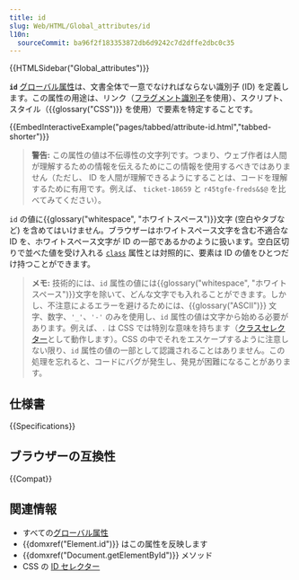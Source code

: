 ```yaml
---
title: id
slug: Web/HTML/Global_attributes/id
l10n:
  sourceCommit: ba96f2f183353872db6d9242c7d2dffe2dbc0c35
---
```


{{HTMLSidebar("Global_attributes")}}

**`id`** [グローバル属性](/ja/docs/Web/HTML/Global_attributes)は、文書全体で一意でなければならない識別子 (ID) を定義します。この属性の用途は、リンク（[フラグメント識別子](/ja/docs/Web/HTTP/Basics_of_HTTP/Identifying_resources_on_the_Web#フラグメント)を使用）、スクリプト、スタイル（{{glossary("CSS")}} を使用）で要素を特定することです。

{{EmbedInteractiveExample("pages/tabbed/attribute-id.html","tabbed-shorter")}}

> **警告:** この属性の値は不伝導性の文字列です。つまり、ウェブ作者は人間が理解するための情報を伝えるためにこの情報を使用するべきではありません（ただし、 ID を人間が理解できるようにすることは、コードを理解するために有用です。例えば、 `ticket-18659` と `r45tgfe-freds&$@` を比べてみてください）。

`id` の値に{{glossary("whitespace", "ホワイトスペース")}}文字 (空白やタブなど) を含めてはいけません。ブラウザーはホワイトスペース文字を含む不適合な ID を、ホワイトスペース文字が ID の一部であるかのように扱います。空白区切りで並べた値を受け入れる [`class`](/ja/docs/Web/HTML/Global_attributes#class) 属性とは対照的に、要素は ID の値をひとつだけ持つことができます。

> **メモ:** 技術的には、`id` 属性の値には{{glossary("whitespace", "ホワイトスペース")}}文字を除いて、どんな文字でも入れることができます。しかし、不注意によるエラーを避けるためには、{{glossary("ASCII")}} 文字、数字、`'_'`、`'-'` のみを使用し、`id` 属性の値は文字から始める必要があります。例えば、`.` は CSS では特別な意味を持ちます（[クラスセレクター](/ja/docs/Web/CSS/Class_selectors)として動作します）。CSS の中でそれをエスケープするように注意しない限り、`id` 属性の値の一部として認識されることはありません。この処理を忘れると、コードにバグが発生し、発見が困難になることがあります。

## 仕様書

{{Specifications}}

## ブラウザーの互換性

{{Compat}}

## 関連情報

- すべての[グローバル属性](/ja/docs/Web/HTML/Global_attributes)
- {{domxref("Element.id")}} はこの属性を反映します
- {{domxref("Document.getElementById")}} メソッド
- CSS の [ID セレクター](/ja/docs/Web/CSS/ID_selectors)
